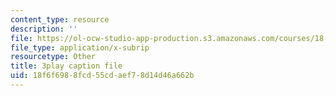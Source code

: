 ```yaml
---
content_type: resource
description: ''
file: https://ol-ocw-studio-app-production.s3.amazonaws.com/courses/18-02sc-multivariable-calculus-fall-2010/18f6f6988fcd55cdaef78d14d46a662b_evxReCLA-fU.vtt
file_type: application/x-subrip
resourcetype: Other
title: 3play caption file
uid: 18f6f698-8fcd-55cd-aef7-8d14d46a662b
---
```

